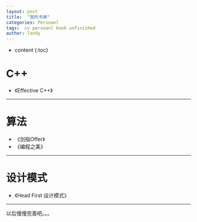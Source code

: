 ```yaml
---
layout: post
title:  "我的书单"
categories: Persoanl
tags:  cv persoanl book unfinished
author: Tandy
---
```


* content
{:toc}




# C++

- 《Effective C++》

---

# 算法

- 《剑指Offer》
- 《编程之美》


---

# 设计模式

- 《Head First 设计模式》

---

以后慢慢完善吧。。。
